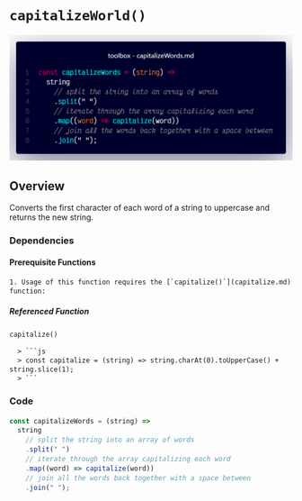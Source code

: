 # `capitalizeWorld()`

![A screenshot of the titular code snippet](../snapshots/capitalizeWords.png)

## Overview

Converts the first character of each word of a string to uppercase and returns the new string.

### Dependencies

#### Prerequisite Functions

    1. Usage of this function requires the [`capitalize()`](capitalize.md) function:

   ##### Referenced Function

   `capitalize()`

      > ```js
      > const capitalize = (string) => string.charAt(0).toUpperCase() +  string.slice(1);
      > ```

### Code

```js
const capitalizeWords = (string) =>
  string
    // split the string into an array of words
    .split(" ")
    // iterate through the array capitalizing each word
    .map((word) => capitalize(word))
    // join all the words back together with a space between
    .join(" ");
```
